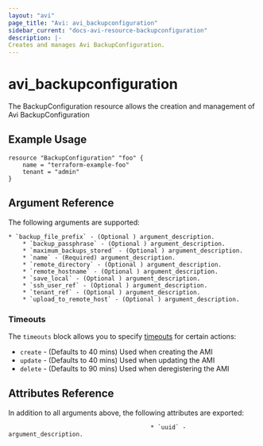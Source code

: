 ```yaml
---
layout: "avi"
page_title: "Avi: avi_backupconfiguration"
sidebar_current: "docs-avi-resource-backupconfiguration"
description: |-
Creates and manages Avi BackupConfiguration.
---
```


# avi_backupconfiguration

The BackupConfiguration resource allows the creation and management of Avi BackupConfiguration

## Example Usage

```hcl
resource "BackupConfiguration" "foo" {
    name = "terraform-example-foo"
    tenant = "admin"
}
```

## Argument Reference

The following arguments are supported:

    * `backup_file_prefix` - (Optional ) argument_description.
        * `backup_passphrase` - (Optional ) argument_description.
        * `maximum_backups_stored` - (Optional ) argument_description.
        * `name` - (Required) argument_description.
        * `remote_directory` - (Optional ) argument_description.
        * `remote_hostname` - (Optional ) argument_description.
        * `save_local` - (Optional ) argument_description.
        * `ssh_user_ref` - (Optional ) argument_description.
        * `tenant_ref` - (Optional ) argument_description.
        * `upload_to_remote_host` - (Optional ) argument_description.
        
### Timeouts

The `timeouts` block allows you to specify [timeouts](https://www.terraform.io/docs/configuration/resources.html#timeouts) for certain actions:

* `create` - (Defaults to 40 mins) Used when creating the AMI
* `update` - (Defaults to 40 mins) Used when updating the AMI
* `delete` - (Defaults to 90 mins) Used when deregistering the AMI

## Attributes Reference

In addition to all arguments above, the following attributes are exported:

                                            * `uuid` - argument_description.
    
